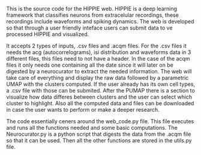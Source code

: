 This is the source code for the HIPPIE web. HIPPIE is a deep learning framework that classifies neurons from extracelular recordings, these recordings include waveforms and spiking dynamics. 
The web is developed so that through a user friendly inteface users can submit data to ve processed HIPPIE and visualized.

It accepts 2 types of inputs, .csv files and .acqm files. For the .csv files it needs the acg (autocorrelograms), isi distribution and waveforms data in 3 different files, this files need to not have a header.
In the case of the acqm files it only needs one containing all the date since it will later on be digested by a neurocurator to extract the needed information.
The web will take care of everything and display the raw data followed by a parametric UMAP with the clusters computed. If the user already has its own cell types, a .csv file with those can be submited.
After the PUMAP there is a section to visualize how data differes between clusters and the user can select which cluster to highlight.
Also all the computed data and files can be downloaded in case the user wants to perform or make a deeper research.

The code essentially ceners around the web_code.py file. This file executes and runs all the functions needed and some basic computations. The Neurocurator.py is a python script that digests the data from the 
.acqm file so that it can be used. Then all the other functions are stored in the utils.py file.
